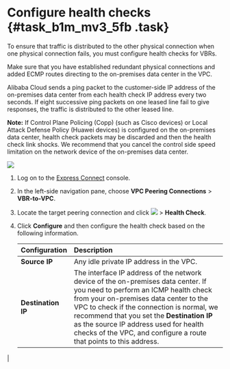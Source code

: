 # Configure health checks {#task_b1m_mv3_5fb .task}

To ensure that traffic is distributed to the other physical connection when one physical connection fails, you must configure health checks for VBRs.

Make sure that you have established redundant physical connections and added ECMP routes directing to the on-premises data center in the VPC.

Alibaba Cloud sends a ping packet to the customer-side IP address of the on-premises data center from each health check IP address every two seconds. If eight successive ping packets on one leased line fail to give responses, the traffic is distributed to the other leased line.

**Note:** If Control Plane Policing \(Copp\) \(such as Cisco devices\) or Local Attack Defense Policy \(Huawei devices\) is configured on the on-premises data center, health check packets may be discarded and then the health check link shocks. We recommend that you cancel the control side speed limitation on the network device of the on-premises data center.

![](http://static-aliyun-doc.oss-cn-hangzhou.aliyuncs.com/assets/img/62556/155849235431622_en-US.png)

1.  Log on to the [Express Connect](https://partners-intl.console.aliyun.com/#/ri) console. 
2.  In the left-side navigation pane, choose **VPC Peering Connections** \> **VBR-to-VPC**.
3.  Locate the target peering connection and click **![](http://static-aliyun-doc.oss-cn-hangzhou.aliyuncs.com/assets/img/21440/155849235412053_en-US.png)** \> **Health Check**.
4.  Click **Configure** and then configure the health check based on the following information. 

    |Configuration|Description|
    |:------------|:----------|
    |**Source IP**|Any idle private IP address in the VPC.|
    |**Destination IP**|The interface IP address of the network device of the on-premises data center. If you need to perform an ICMP health check from your on-premises data center to the VPC to check if the connection is normal, we recommend that you set the **Destination IP** as the source IP address used for health checks of the VPC, and configure a route that points to this address.

 |


